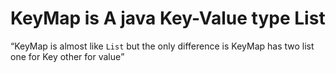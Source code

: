 <h1>KeyMap is A java Key-Value type List</h1>

<q>KeyMap is almost like <code>List</code> but the only difference is KeyMap has two list one for Key other for value</q>
